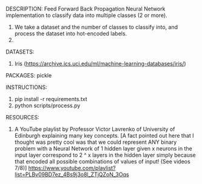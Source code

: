 DESCRIPTION:
Feed Forward Back Propagation Neural Network implementation to classify data
into multiple classes (2 or more). 
1. We take a dataset and the number of classes to classify into, and process the
dataset into hot-encoded labels.
2. 

DATASETS:
1. Iris (https://archive.ics.uci.edu/ml/machine-learning-databases/iris/)

PACKAGES:
pickle

INSTRUCTIONS:
1. pip install -r requirements.txt
2. python scripts/process.py

RESOURCES:
1. A YouTube playlist by Professor Victor Lavrenko of University of Edinburgh
explaining many key concepts.
[A fact pointed out here that I thought was pretty cool was that we could
represent ANY binary problem with a Neural Network of 1 hidden layer given
x neurons in the input layer correspond to 2 ^ x layers in the hidden layer
simply because that encoded all possible combinations of values of input!
(See videos 7/8)]
https://www.youtube.com/playlist?list=PLBv09BD7ez_4Bs9j3o8l_ZTjQZoN_3Oqs